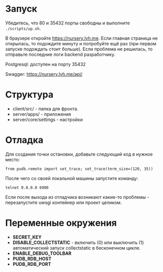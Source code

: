 # Запуск
Убедитесь, что 80 и 35432 порты свободны и выполните `./scripts/up.sh`.

В браузере откройте https://nursery.lvh.me. Если главная страница не открылась, то подождите минуту
и попробуйте ещё раз (при первом запуске подождать стоит больше). Если проблема не решилась, то
отправьте последние логи backend разработчику.

Postgresql: доступен на порту 35432

Swagger: https://nursery.lvh.me/api/


# Структура
* client/src/ - папка для фронта.
* server/apps/ - приложения
* server/core/settings - настройки


# Отладка
Для создания точки остановки, добавьте следующий код в нужное место:
```
from pudb.remote import set_trace; set_trace(term_size=(120, 35))
```

После чего со своей локальной машины запустите команду:
```
telnet 0.0.0.0 6900
```
Если после выхода из отладчика возникают какие-то проблемы - перезапустите 
uwsgi контейнер или проект целиком.

# Переменные окружения
  * __SECRET_KEY__
  * __DISABLE_COLLECTSTATIC__ - включить (0) или выключить (1) автоматический запуск collectstatic в бесконечном цикле. 
  * **ENABLE_DEBUG_TOOLBAR**
  * **PUDB_RDB_HOST**
  * **PUDB_RDB_PORT**
  